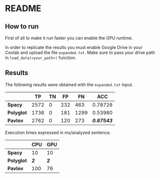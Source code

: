#  README

## How to run
First of all to make it run faster you can enable the GPU runtime.

In order to replicate the results you must enable Google Drive in your Coolab and upload the file `expanded.txt`. Make sure to pass your drive path in `load_data(<your_path>)` function.

## Results

The following results were obtained with the `expanded.txt` input. 

|   | TP | TN | FP | FN | ACC |
|---|----|----|----|----|-----|
|**Spacy**|2572 | 0|232|463|0.78726|
|**Polyglot**|1736 | 0|181|1299|0.53980|
|**Pavlov**|2762 | 0|120|273|**_0.87543_**|

Execution times expressed in ms/analyzed sentence.

|   | CPU | GPU | 
|---|----|----|
|**Spacy**|10| 10|
|**Polyglot**|**_2_** |**_2_**|
|**Pavlov**|100 | 76|
